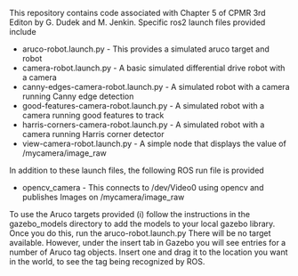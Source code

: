 This repository contains code associated with Chapter 5 of CPMR 3rd Editon by G. Dudek and M. Jenkin. Specific ros2 launch files provided include

* aruco-robot.launch.py - This provides a simulated aruco target and robot
* camera-robot.launch.py - A basic simulated differential drive robot with a camera
* canny-edges-camera-robot.launch.py - A simulated robot with a camera running Canny edge detection
* good-features-camera-robot.launch.py - A simulated robot with a camera running good features to track
* harris-corners-camera-robot.launch.py - A simulated robot with a camera running Harris corner detector
* view-camera-robot.launch.py - A simple node that displays the value of /mycamera/image_raw 

In addition to these launch files, the following ROS run file is provided

* opencv_camera - This connects to /dev/Video0 using opencv and publishes Images on /mycamera/image_raw

To use the Aruco targets provided (i) follow the instructions in the gazebo_models directory to 
add the models to your local gazebo library. Once you do this, run the aruco-robot.launch.py
There will be no target available. However, under the insert tab in Gazebo you will see entries for
a number of Aruco tag objects. Insert one and drag it to the location you want in the world, to 
see the tag being recognized by ROS.

